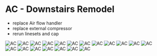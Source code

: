 # AC - Downstairs Remodel

- replace Air flow handler
- replace external compressor
- rerun linesets and cap

![AC](./IMG20230711074515.jpg)
![AC](./IMG20230719202828.jpg)
![AC](./IMG20230719202839.jpg)
![AC](./IMG20230719202927.jpg)
![AC](./IMG20230712103641.jpg)
![AC](./IMG20230714081339.jpg)
![AC](./IMG20230710205204.jpg)
![AC](./IMG20230712090816.jpg)
![AC](./IMG20230712093320.jpg)
![AC](./IMG20230712103510.jpg)
![AC](./20230714_113650.jpg)
![AC](./20230714_113701.jpg)
![AC](./20230714_113711.jpg)
![AC](./IMG20230714101629.jpg)
![AC](./IMG20230714161015.jpg)
![AC](./IMG20230714161022.jpg)
![AC](./IMG20230715095946.jpg)
![AC](./IMG20230719190944.jpg)
![AC](./IMG20230719191000.jpg)

